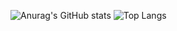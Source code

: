 ![Anurag's GitHub stats](https://github-readme-stats.vercel.app/api?username=Paulem79&show_icons=true&theme=transparent)
![Top Langs](https://github-readme-stats.vercel.app/api/top-langs/?username=Paulem79&theme=transparent&layout=pie)
